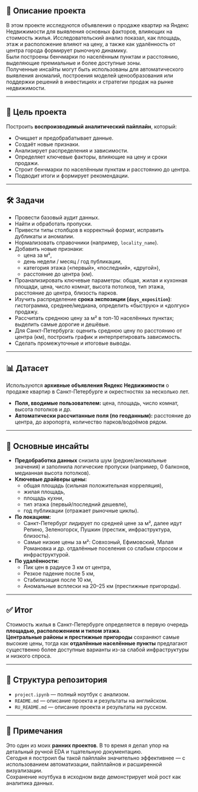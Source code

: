 ## 📖 Описание проекта
В этом проекте исследуются объявления о продаже квартир на Яндекс Недвижимости для выявления основных факторов, влияющих на стоимость жилья.
Исследовательский анализ показал, как площадь, этаж и расположение влияют на цену, а также как удалённость от центра города формирует рыночную динамику.  
Были построены бенчмарки по населённым пунктам и расстоянию, выделяющие премиальные и более доступные зоны.  
Полученные инсайты могут быть использованы для автоматического выявления аномалий, построения моделей ценообразования или поддержки решений в инвестициях и стратегии продаж на рынке недвижимости.   

---

## 🎯 Цель проекта
Построить **воспроизводимый аналитический пайплайн**, который:  
- Очищает и предобрабатывает данные.  
- Создаёт новые признаки.  
- Анализирует распределения и зависимости.  
- Определяет ключевые факторы, влияющие на цену и сроки продажи.  
- Строит бенчмарки по населённым пунктам и расстоянию до центра.  
- Подводит итоги и формирует рекомендации.  

---

## 🛠️ Задачи
- Провести базовый аудит данных.  
- Найти и обработать пропуски.  
- Привести типы столбцов в корректный формат, исправить дубликаты и аномалии.  
- Нормализовать справочники (например, `locality_name`).  
- Добавить новые признаки:  
  - цена за м²,  
  - день недели / месяц / год публикации,  
  - категория этажа («первый», «последний», «другой»),  
  - расстояние до центра (км).  
- Проанализировать ключевые параметры: общая, жилая и кухонная площади, цена, число комнат, высота потолков, тип этажа, расстояние до центра, близость парков.  
- Изучить распределение **срока экспозиции (`days_exposition`)**: гистограмма, среднее/медиана, определить «быструю» и «долгую» продажу.  
- Рассчитать среднюю цену за м² в топ-10 населённых пунктах; выделить самые дорогие и дешёвые.  
- Для Санкт-Петербурга: оценить среднюю цену по расстоянию от центра (км), построить график и интерпретировать зависимость.  
- Сделать промежуточные и итоговые выводы.  

---

## 📊 Датасет
Используются **архивные объявления Яндекс Недвижимости** о продаже квартир в Санкт-Петербурге и окрестностях за несколько лет.  
- **Поля, вводимые пользователем:** цена, площадь, число комнат, высота потолков и др.  
- **Автоматически рассчитанные поля (по геоданным):** расстояние до центра, до аэропорта, количество парков/водоёмов рядом.  

---

## 🔑 Основные инсайты
- **Предобработка данных** снизила шум (редкие/аномальные значения) и заполнила логические пропуски (например, 0 балконов, медианная высота потолков).  
- **Ключевые драйверы цены:**  
  - общая площадь (сильная положительная корреляция),  
  - жилая площадь,  
  - площадь кухни,  
  - тип этажа (первый/последний дешевле),  
  - год публикации (отражает рыночные циклы).  
- **По локациям:**  
  - Санкт-Петербург лидирует по средней цене за м², далее идут Репино, Зеленогорск, Пушкин (престиж, инфраструктура, близость).  
  - Самые низкие цены за м²: Совхозный, Ефимовский, Малая Романовка и др. отдалённые поселения со слабым спросом и инфраструктурой.  
- **По удалённости:**  
  - Пик цен в радиусе 3 км от центра,  
  - Резкое падение после 5 км,  
  - Стабилизация после 10 км,  
  - Аномальные всплески на 20–25 км (престижные пригороды).  

---

## ✅ Итог
Стоимость жилья в Санкт-Петербурге определяется в первую очередь **площадью, расположением и типом этажа**.  
**Центральные районы и престижные пригороды** сохраняют самые высокие цены, тогда как **отдалённые населённые пункты** предлагают существенно более доступные варианты из-за слабой инфраструктуры и низкого спроса.  

---

## 📂 Структура репозитория
- `project.ipynb` — полный ноутбук с анализом.  
- `README.md` — описание проекта и результаты на английском.  
- `RU_README.md` — описание проекта и результаты на русском.  

---

## 📌 Примечания
Это один из моих **ранних проектов**. В то время я делал упор на детальный ручной EDA и тщательную документацию.  
Сегодня я построил бы такой пайплайн значительно эффективнее — с использованием автоматизации, пайплайнов и расширенной визуализации.  
Сохранение ноутбука в исходном виде демонстрирует мой рост как аналитика данных.  

